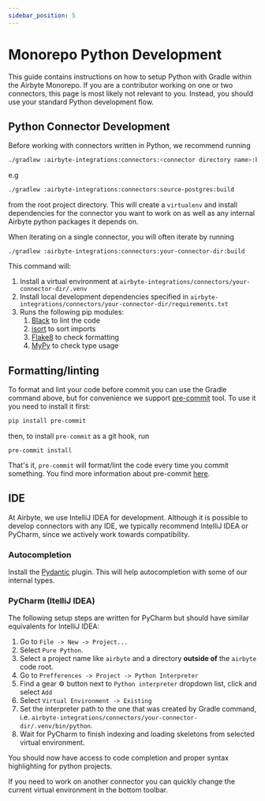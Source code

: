 ```yaml
---
sidebar_position: 5
---
```


# Monorepo Python Development

This guide contains instructions on how to setup Python with Gradle within the Airbyte Monorepo. If you are a contributor working on one or two connectors, this page is most likely not relevant to you. Instead, you should use your standard Python development flow.

## Python Connector Development

Before working with connectors written in Python, we recommend running

```bash
./gradlew :airbyte-integrations:connectors:<connector directory name>:build
```

e.g

```bash
./gradlew :airbyte-integrations:connectors:source-postgres:build
```

from the root project directory. This will create a `virtualenv` and install dependencies for the connector you want to work on as well as any internal Airbyte python packages it depends on.

When iterating on a single connector, you will often iterate by running

```text
./gradlew :airbyte-integrations:connectors:your-connector-dir:build
```

This command will:

1. Install a virtual environment at `airbyte-integrations/connectors/your-connector-dir/.venv`
2. Install local development dependencies specified in `airbyte-integrations/connectors/your-connector-dir/requirements.txt`
3. Runs the following pip modules:
   1. [Black](https://pypi.org/project/black/) to lint the code
   2. [isort](https://pypi.org/project/isort/) to sort imports
   3. [Flake8](https://pypi.org/project/flake8/) to check formatting
   4. [MyPy](https://pypi.org/project/mypy/) to check type usage

## Formatting/linting

To format and lint your code before commit you can use the Gradle command above, but for convenience we support [pre-commit](https://pre-commit.com/) tool. To use it you need to install it first:

```bash
pip install pre-commit
```

then, to install `pre-commit` as a git hook, run

```text
pre-commit install
```

That's it, `pre-commit` will format/lint the code every time you commit something. You find more information about pre-commit [here](https://pre-commit.com/).

## IDE

At Airbyte, we use IntelliJ IDEA for development. Although it is possible to develop connectors with any IDE, we typically recommend IntelliJ IDEA or PyCharm, since we actively work towards compatibility.

### Autocompletion

Install the [Pydantic](https://plugins.jetbrains.com/plugin/12861-pydantic) plugin. This will help autocompletion with some of our internal types.

### PyCharm \(ItelliJ IDEA\)

The following setup steps are written for PyCharm but should have similar equivalents for IntelliJ IDEA:

1. Go to `File -> New -> Project...`
2. Select `Pure Python`.
3. Select a project name like `airbyte` and a directory **outside of** the `airbyte` code root.
4. Go to `Prefferences -> Project -> Python Interpreter`
5. Find a gear ⚙️ button next to `Python interpreter` dropdown list, click and select `Add`
6. Select `Virtual Environment -> Existing`
7. Set the interpreter path to the one that was created by Gradle command, i.e. `airbyte-integrations/connectors/your-connector-dir/.venv/bin/python`.
8. Wait for PyCharm to finish indexing and loading skeletons from selected virtual environment.

You should now have access to code completion and proper syntax highlighting for python projects.

If you need to work on another connector you can quickly change the current virtual environment in the bottom toolbar.

